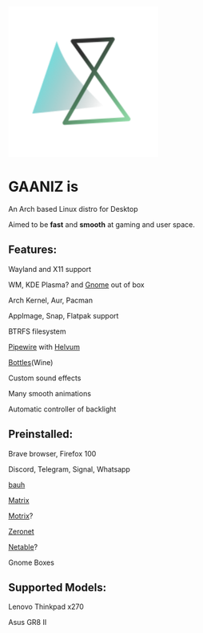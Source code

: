 

<img src="gaaniz_logo.svg" width="300">

# GAANIZ is

An Arch based Linux distro for Desktop

Aimed to be **fast** and **smooth** at gaming and user space.

## Features: 

  Wayland and X11 support

  WM, KDE Plasma? and [Gnome](https://www.gnome.org/) out of box
  
  Arch Kernel, Aur, Pacman
  
  AppImage, Snap, Flatpak support
  
  BTRFS filesystem
  
  [Pipewire](https://pipewire.org/) with [Helvum](https://gitlab.freedesktop.org/pipewire/helvum)
  
  [Bottles](https://github.com/bottlesdevs/Bottles)(Wine)
  
  Custom sound effects
  
  Many smooth animations
  
  Automatic controller of backlight

## Preinstalled:
 
  Brave browser, Firefox 100
  
  Discord, Telegram, Signal, Whatsapp
  
  [bauh](https://github.com/vinifmor/bauh)
  
  [Matrix](https://matrix.org/)
  
  [Motrix](https://motrix.app/)?
  
  [Zeronet](https://github.com/zeronet-conservancy/zeronet-conservancy/)
  
  [Netable](https://notable.app/#)?
  
  Gnome Boxes
  
  
  

## Supported Models: 

  Lenovo Thinkpad x270
  
  Asus GR8 II
  



